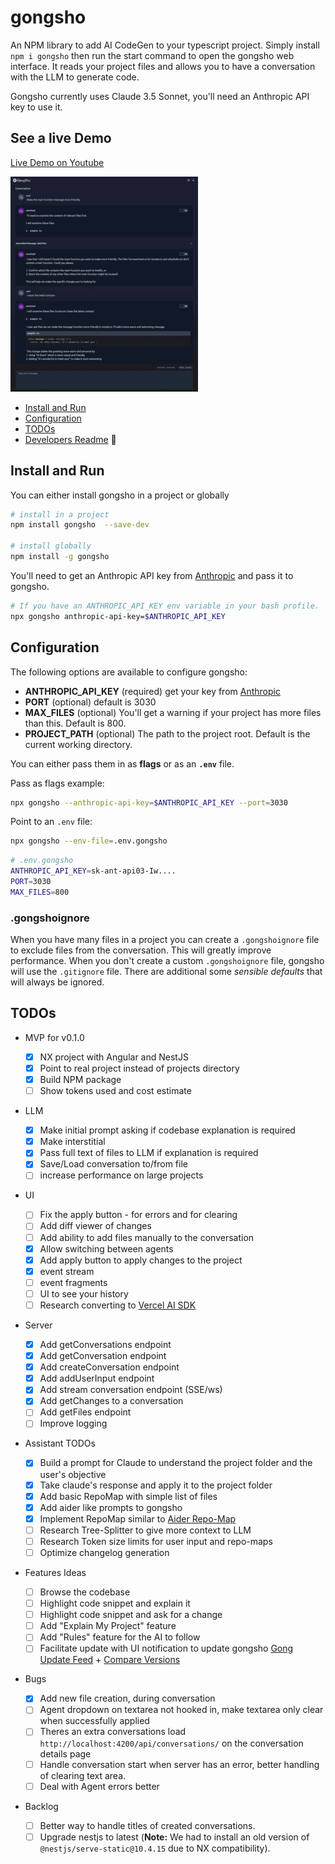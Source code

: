 # gongsho

An NPM library to add AI CodeGen to your typescript project. Simply install `npm i gongsho` then run the start command to open the gongsho web interface. It reads your project files and allows you to have a conversation with the LLM to generate code.

Gongsho currently uses Claude 3.5 Sonnet, you'll need an Anthropic API key to use it.

## See a live Demo

[Live Demo on Youtube](https://youtu.be/ik5KnsCCmqE?si=kisDRSGncqGrv2-m)

[![Gongsho UI](screenshots/conversation-page_thumb.png)](screenshots/conversation-page.png)

- [Install and Run](#install-and-run)
- [Configuration](#configuration)
- [TODOs](#todos)
- [Developers Readme](DEVELOPERS.md) :link:

## Install and Run

You can either install gongsho in a project or globally

```bash
# install in a project
npm install gongsho  --save-dev

# install globally
npm install -g gongsho
```

You'll need to get an Anthropic API key from [Anthropic](https://console.anthropic.com/settings/keys) and pass it to gongsho.

```bash
# If you have an ANTHROPIC_API_KEY env variable in your bash profile.
npx gongsho anthropic-api-key=$ANTHROPIC_API_KEY
```

## Configuration

The following options are available to configure gongsho:

- **ANTHROPIC_API_KEY** (required) get your key from [Anthropic](https://console.anthropic.com/settings/keys)
- **PORT** (optional) default is 3030
- **MAX_FILES** (optional) You'll get a warning if your project has more files than this. Default is 800.
- **PROJECT_PATH** (optional) The path to the project root. Default is the current working directory.

You can either pass them in as **flags** or as an **`.env`** file.

Pass as flags example:

```bash
npx gongsho --anthropic-api-key=$ANTHROPIC_API_KEY --port=3030
```

Point to an `.env` file:

```bash
npx gongsho --env-file=.env.gongsho
```

```bash
# .env.gongsho
ANTHROPIC_API_KEY=sk-ant-api03-Iw....
PORT=3030
MAX_FILES=800
```

### .gongshoignore

When you have many files in a project you can create a `.gongshoignore` file to exclude files from the conversation. This will greatly improve performance. When you don't create a custom `.gongshoignore` file, gongsho will use the `.gitignore` file. There are additional some _sensible defaults_ that will always be ignored.

## TODOs

- MVP for v0.1.0

  - [x] NX project with Angular and NestJS
  - [x] Point to real project instead of projects directory
  - [x] Build NPM package
  - [ ] Show tokens used and cost estimate

- LLM

  - [x] Make initial prompt asking if codebase explanation is required
  - [x] Make interstitial
  - [x] Pass full text of files to LLM if explanation is required
  - [x] Save/Load conversation to/from file
  - [ ] increase performance on large projects

- UI

  - [ ] Fix the apply button - for errors and for clearing
  - [ ] Add diff viewer of changes
  - [ ] Add ability to add files manually to the conversation
  - [x] Allow switching between agents
  - [x] Add apply button to apply changes to the project
  - [x] event stream
  - [ ] event fragments
  - [ ] UI to see your history
  - [ ] Research converting to [Vercel AI SDK](https://www.npmjs.com/package/ai)

- Server

  - [x] Add getConversations endpoint
  - [x] Add getConversation endpoint
  - [x] Add createConversation endpoint
  - [x] Add addUserInput endpoint
  - [x] Add stream conversation endpoint (SSE/ws)
  - [x] Add getChanges to a conversation
  - [ ] Add getFiles endpoint
  - [ ] Improve logging

- Assistant TODOs

  - [x] Build a prompt for Claude to understand the project folder and the user's objective
  - [x] Take claude's response and apply it to the project folder
  - [x] Add basic RepoMap with simple list of files
  - [x] Add aider like prompts to gongsho
  - [x] Implement RepoMap similar to [Aider Repo-Map](https://github.com/jxnl/aider/blob/main/aider/repo_map.py)
  - [ ] Research Tree-Splitter to give more context to LLM
  - [ ] Research Token size limits for user input and repo-maps
  - [ ] Optimize changelog generation

- Features Ideas

  - [ ] Browse the codebase
  - [ ] Highlight code snippet and explain it
  - [ ] Highlight code snippet and ask for a change
  - [ ] Add "Explain My Project" feature
  - [ ] Add "Rules" feature for the AI to follow
  - [ ] Facilitate update with UI notification to update gongsho [Gong Update Feed](https://registry.npmjs.org/-/package/gongsho/dist-tags) + [Compare Versions](https://www.npmjs.com/package/compare-versions)

- Bugs

  - [x] Add new file creation, during conversation
  - [ ] Agent dropdown on textarea not hooked in, make textarea only clear when successfully applied
  - [ ] Theres an extra conversations load `http://localhost:4200/api/conversations/` on the conversation details page
  - [ ] Handle conversation start when server has an error, better handling of clearing text area.
  - [ ] Deal with Agent errors better

- Backlog
  - [ ] Better way to handle titles of created conversations.
  - [ ] Upgrade nestjs to latest (**Note:** We had to install an old version of `@nestjs/serve-static@10.4.15` due to NX compatibility).
